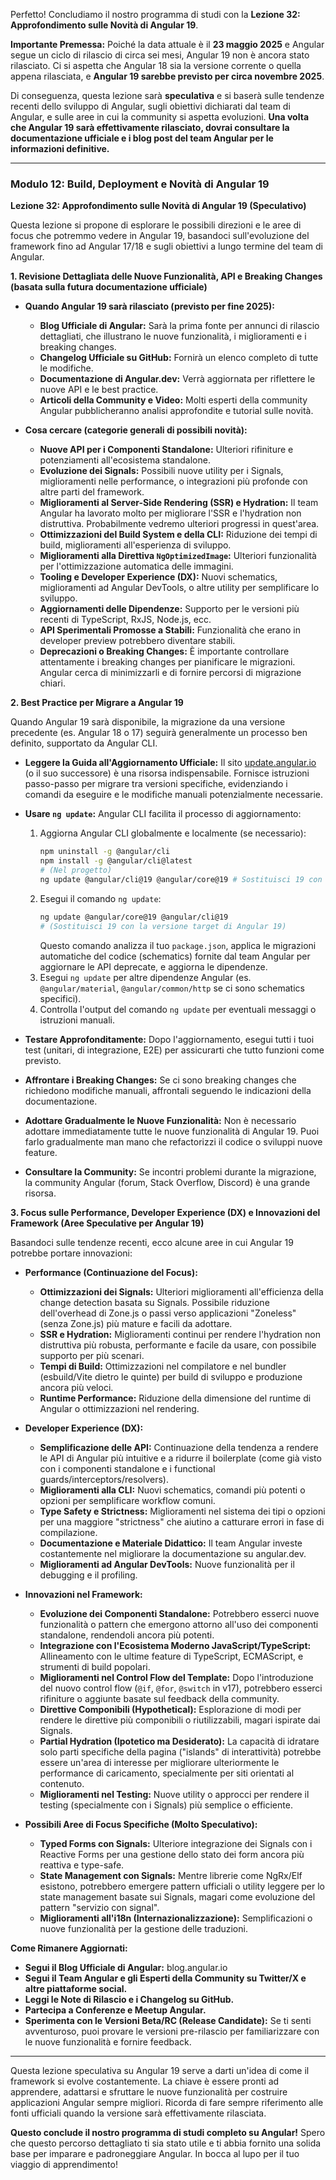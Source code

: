 Perfetto! Concludiamo il nostro programma di studi con la **Lezione 32: Approfondimento sulle Novità di Angular 19**.

**Importante Premessa:**
Poiché la data attuale è il **23 maggio 2025** e Angular segue un ciclo di rilascio di circa sei mesi, Angular 19 non è ancora stato rilasciato. Ci si aspetta che Angular 18 sia la versione corrente o quella appena rilasciata, e **Angular 19 sarebbe previsto per circa novembre 2025**.

Di conseguenza, questa lezione sarà **speculativa** e si baserà sulle tendenze recenti dello sviluppo di Angular, sugli obiettivi dichiarati dal team di Angular, e sulle aree in cui la community si aspetta evoluzioni. **Una volta che Angular 19 sarà effettivamente rilasciato, dovrai consultare la documentazione ufficiale e i blog post del team Angular per le informazioni definitive.**

---

### Modulo 12: Build, Deployment e Novità di Angular 19

**Lezione 32: Approfondimento sulle Novità di Angular 19 (Speculativo)**

Questa lezione si propone di esplorare le possibili direzioni e le aree di focus che potremmo vedere in Angular 19, basandoci sull'evoluzione del framework fino ad Angular 17/18 e sugli obiettivi a lungo termine del team di Angular.

**1. Revisione Dettagliata delle Nuove Funzionalità, API e Breaking Changes (basata sulla futura documentazione ufficiale)**

*   **Quando Angular 19 sarà rilasciato (previsto per fine 2025):**
    *   **Blog Ufficiale di Angular:** Sarà la prima fonte per annunci di rilascio dettagliati, che illustrano le nuove funzionalità, i miglioramenti e i breaking changes.
    *   **Changelog Ufficiale su GitHub:** Fornirà un elenco completo di tutte le modifiche.
    *   **Documentazione di Angular.dev:** Verrà aggiornata per riflettere le nuove API e le best practice.
    *   **Articoli della Community e Video:** Molti esperti della community Angular pubblicheranno analisi approfondite e tutorial sulle novità.

*   **Cosa cercare (categorie generali di possibili novità):**
    *   **Nuove API per i Componenti Standalone:** Ulteriori rifiniture e potenziamenti all'ecosistema standalone.
    *   **Evoluzione dei Signals:** Possibili nuove utility per i Signals, miglioramenti nelle performance, o integrazioni più profonde con altre parti del framework.
    *   **Miglioramenti al Server-Side Rendering (SSR) e Hydration:** Il team Angular ha lavorato molto per migliorare l'SSR e l'hydration non distruttiva. Probabilmente vedremo ulteriori progressi in quest'area.
    *   **Ottimizzazioni del Build System e della CLI:** Riduzione dei tempi di build, miglioramenti all'esperienza di sviluppo.
    *   **Miglioramenti alla Direttiva `NgOptimizedImage`:** Ulteriori funzionalità per l'ottimizzazione automatica delle immagini.
    *   **Tooling e Developer Experience (DX):** Nuovi schematics, miglioramenti ad Angular DevTools, o altre utility per semplificare lo sviluppo.
    *   **Aggiornamenti delle Dipendenze:** Supporto per le versioni più recenti di TypeScript, RxJS, Node.js, ecc.
    *   **API Sperimentali Promosse a Stabili:** Funzionalità che erano in developer preview potrebbero diventare stabili.
    *   **Deprecazioni o Breaking Changes:** È importante controllare attentamente i breaking changes per pianificare le migrazioni. Angular cerca di minimizzarli e di fornire percorsi di migrazione chiari.

**2. Best Practice per Migrare a Angular 19**

Quando Angular 19 sarà disponibile, la migrazione da una versione precedente (es. Angular 18 o 17) seguirà generalmente un processo ben definito, supportato da Angular CLI.

*   **Leggere la Guida all'Aggiornamento Ufficiale:** Il sito [update.angular.io](https://update.angular.io/) (o il suo successore) è una risorsa indispensabile. Fornisce istruzioni passo-passo per migrare tra versioni specifiche, evidenziando i comandi da eseguire e le modifiche manuali potenzialmente necessarie.
*   **Usare `ng update`:**
    Angular CLI facilita il processo di aggiornamento:
    1.  Aggiorna Angular CLI globalmente e localmente (se necessario):
        ```bash
        npm uninstall -g @angular/cli
        npm install -g @angular/cli@latest
        # (Nel progetto)
        ng update @angular/cli@19 @angular/core@19 # Sostituisci 19 con la versione esatta
        ```
    2.  Esegui il comando `ng update`:
        ```bash
        ng update @angular/core@19 @angular/cli@19
        # (Sostituisci 19 con la versione target di Angular 19)
        ```
        Questo comando analizza il tuo `package.json`, applica le migrazioni automatiche del codice (schematics) fornite dal team Angular per aggiornare le API deprecate, e aggiorna le dipendenze.
    3.  Esegui `ng update` per altre dipendenze Angular (es. `@angular/material`, `@angular/common/http` se ci sono schematics specifici).
    4.  Controlla l'output del comando `ng update` per eventuali messaggi o istruzioni manuali.

*   **Testare Approfonditamente:** Dopo l'aggiornamento, esegui tutti i tuoi test (unitari, di integrazione, E2E) per assicurarti che tutto funzioni come previsto.
*   **Affrontare i Breaking Changes:** Se ci sono breaking changes che richiedono modifiche manuali, affrontali seguendo le indicazioni della documentazione.
*   **Adottare Gradualmente le Nuove Funzionalità:** Non è necessario adottare immediatamente tutte le nuove funzionalità di Angular 19. Puoi farlo gradualmente man mano che refactorizzi il codice o sviluppi nuove feature.
*   **Consultare la Community:** Se incontri problemi durante la migrazione, la community Angular (forum, Stack Overflow, Discord) è una grande risorsa.

**3. Focus sulle Performance, Developer Experience (DX) e Innovazioni del Framework (Aree Speculative per Angular 19)**

Basandoci sulle tendenze recenti, ecco alcune aree in cui Angular 19 potrebbe portare innovazioni:

*   **Performance (Continuazione del Focus):**
    *   **Ottimizzazioni dei Signals:** Ulteriori miglioramenti all'efficienza della change detection basata su Signals. Possibile riduzione dell'overhead di Zone.js o passi verso applicazioni "Zoneless" (senza Zone.js) più mature e facili da adottare.
    *   **SSR e Hydration:** Miglioramenti continui per rendere l'hydration non distruttiva più robusta, performante e facile da usare, con possibile supporto per più scenari.
    *   **Tempi di Build:** Ottimizzazioni nel compilatore e nel bundler (esbuild/Vite dietro le quinte) per build di sviluppo e produzione ancora più veloci.
    *   **Runtime Performance:** Riduzione della dimensione del runtime di Angular o ottimizzazioni nel rendering.

*   **Developer Experience (DX):**
    *   **Semplificazione delle API:** Continuazione della tendenza a rendere le API di Angular più intuitive e a ridurre il boilerplate (come già visto con i componenti standalone e i functional guards/interceptors/resolvers).
    *   **Miglioramenti alla CLI:** Nuovi schematics, comandi più potenti o opzioni per semplificare workflow comuni.
    *   **Type Safety e Strictness:** Miglioramenti nel sistema dei tipi o opzioni per una maggiore "strictness" che aiutino a catturare errori in fase di compilazione.
    *   **Documentazione e Materiale Didattico:** Il team Angular investe costantemente nel migliorare la documentazione su angular.dev.
    *   **Miglioramenti ad Angular DevTools:** Nuove funzionalità per il debugging e il profiling.

*   **Innovazioni nel Framework:**
    *   **Evoluzione dei Componenti Standalone:** Potrebbero esserci nuove funzionalità o pattern che emergono attorno all'uso dei componenti standalone, rendendoli ancora più potenti.
    *   **Integrazione con l'Ecosistema Moderno JavaScript/TypeScript:** Allineamento con le ultime feature di TypeScript, ECMAScript, e strumenti di build popolari.
    *   **Miglioramenti nel Control Flow del Template:** Dopo l'introduzione del nuovo control flow (`@if`, `@for`, `@switch` in v17), potrebbero esserci rifiniture o aggiunte basate sul feedback della community.
    *   **Direttive Componibili (Hypothetical):** Esplorazione di modi per rendere le direttive più componibili o riutilizzabili, magari ispirate dai Signals.
    *   **Partial Hydration (Ipotetico ma Desiderato):** La capacità di idratare solo parti specifiche della pagina ("islands" di interattività) potrebbe essere un'area di interesse per migliorare ulteriormente le performance di caricamento, specialmente per siti orientati al contenuto.
    *   **Miglioramenti nel Testing:** Nuove utility o approcci per rendere il testing (specialmente con i Signals) più semplice o efficiente.

*   **Possibili Aree di Focus Specifiche (Molto Speculativo):**
    *   **Typed Forms con Signals:** Ulteriore integrazione dei Signals con i Reactive Forms per una gestione dello stato dei form ancora più reattiva e type-safe.
    *   **State Management con Signals:** Mentre librerie come NgRx/Elf esistono, potrebbero emergere pattern ufficiali o utility leggere per lo state management basate sui Signals, magari come evoluzione del pattern "servizio con signal".
    *   **Miglioramenti all'i18n (Internazionalizzazione):** Semplificazioni o nuove funzionalità per la gestione delle traduzioni.

**Come Rimanere Aggiornati:**

*   **Segui il Blog Ufficiale di Angular:** blog.angular.io
*   **Segui il Team Angular e gli Esperti della Community su Twitter/X e altre piattaforme social.**
*   **Leggi le Note di Rilascio e i Changelog su GitHub.**
*   **Partecipa a Conferenze e Meetup Angular.**
*   **Sperimenta con le Versioni Beta/RC (Release Candidate):** Se ti senti avventuroso, puoi provare le versioni pre-rilascio per familiarizzare con le nuove funzionalità e fornire feedback.

---

Questa lezione speculativa su Angular 19 serve a darti un'idea di come il framework si evolve costantemente. La chiave è essere pronti ad apprendere, adattarsi e sfruttare le nuove funzionalità per costruire applicazioni Angular sempre migliori. Ricorda di fare sempre riferimento alle fonti ufficiali quando la versione sarà effettivamente rilasciata.

**Questo conclude il nostro programma di studi completo su Angular!** Spero che questo percorso dettagliato ti sia stato utile e ti abbia fornito una solida base per imparare e padroneggiare Angular. In bocca al lupo per il tuo viaggio di apprendimento!